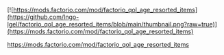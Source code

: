 [![https://mods.factorio.com/mod/factorio_qol_age_resorted_items](https://github.com/Ingo-Igel/factorio_qol_age_resorted_items/blob/main/thumbnail.png?raw=true)](https://mods.factorio.com/mod/factorio_qol_age_resorted_items)

https://mods.factorio.com/mod/factorio_qol_age_resorted_items
